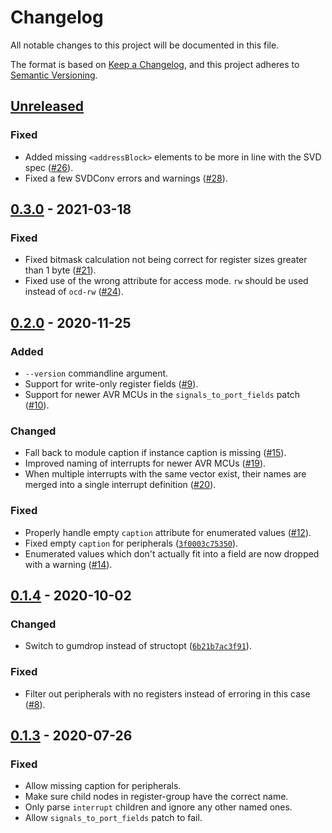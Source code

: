 # Changelog
All notable changes to this project will be documented in this file.

The format is based on [Keep a Changelog](https://keepachangelog.com/en/1.0.0/),
and this project adheres to [Semantic Versioning](https://semver.org/spec/v2.0.0.html).

## [Unreleased]
### Fixed
- Added missing `<addressBlock>` elements to be more in line with the SVD spec
  ([#26]).
- Fixed a few SVDConv errors and warnings ([#28]).

[#26]: https://github.com/Rahix/atdf2svd/pull/26
[#28]: https://github.com/Rahix/atdf2svd/pull/28



## [0.3.0] - 2021-03-18
### Fixed
- Fixed bitmask calculation not being correct for register sizes greater than
  1 byte ([#21]).
- Fixed use of the wrong attribute for access mode. `rw` should be used instead
  of `ocd-rw` ([#24]).

[#21]: https://github.com/Rahix/atdf2svd/pull/21
[#24]: https://github.com/Rahix/atdf2svd/pull/24


## [0.2.0] - 2020-11-25
### Added
- `--version` commandline argument.
- Support for write-only register fields ([#9]).
- Support for newer AVR MCUs in the `signals_to_port_fields` patch ([#10]).

### Changed
- Fall back to module caption if instance caption is missing ([#15]).
- Improved naming of interrupts for newer AVR MCUs ([#19]).
- When multiple interrupts with the same vector exist, their names are merged
  into a single interrupt definition ([#20]).

### Fixed
- Properly handle empty `caption` attribute for enumerated values ([#12]).
- Fixed empty `caption` for peripherals ([`3f0003c75350`]).
- Enumerated values which don't actually fit into a field are now dropped with
  a warning ([#14]).

[#9]: https://github.com/Rahix/atdf2svd/pull/9
[#10]: https://github.com/Rahix/atdf2svd/pull/10
[#12]: https://github.com/Rahix/atdf2svd/pull/12
[#14]: https://github.com/Rahix/atdf2svd/pull/14
[#15]: https://github.com/Rahix/atdf2svd/pull/15
[#19]: https://github.com/Rahix/atdf2svd/pull/19
[#20]: https://github.com/Rahix/atdf2svd/pull/20
[`3f0003c75350`]: https://github.com/Rahix/atdf2svd/commit/3f0003c753506618d8da1bd9e2995e9d88b0d878


## [0.1.4] - 2020-10-02
### Changed
- Switch to gumdrop instead of structopt ([`6b21b7ac3f91`]).

### Fixed
- Filter out peripherals with no registers instead of erroring in this case ([#8]).

[#8]: https://github.com/Rahix/atdf2svd/pull/8
[`6b21b7ac3f91`]: https://github.com/Rahix/atdf2svd/commit/6b21b7ac3f910f9a497bbd70cdd1b64771a799d8


## [0.1.3] - 2020-07-26
### Fixed
- Allow missing caption for peripherals.
- Make sure child nodes in register-group have the correct name.
- Only parse `interrupt` children and ignore any other named ones.
- Allow `signals_to_port_fields` patch to fail.


[Unreleased]: https://github.com/Rahix/atdf2svd/compare/v0.3.0...HEAD
[0.3.0]: https://github.com/Rahix/atdf2svd/compare/v0.2.0...v0.3.0
[0.2.0]: https://github.com/Rahix/atdf2svd/compare/v0.1.4...v0.2.0
[0.1.4]: https://github.com/Rahix/atdf2svd/compare/v0.1.3...v0.1.4
[0.1.3]: https://github.com/Rahix/atdf2svd/releases/tag/v0.1.3
